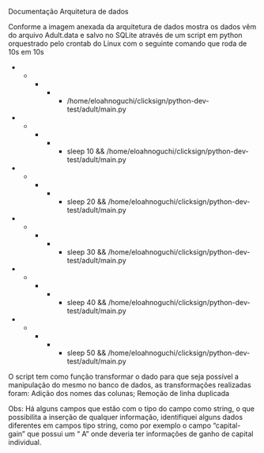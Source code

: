 Documentação Arquitetura de dados 

Conforme a imagem anexada da arquitetura de dados mostra os dados vêm do arquivo Adult.data e salvo no SQLite através de um script em python orquestrado pelo crontab do Linux com o seguinte comando que roda de 10s em 10s 

* * * * * /home/eloahnoguchi/clicksign/python-dev-test/adult/main.py
* * * * * sleep 10  && /home/eloahnoguchi/clicksign/python-dev-test/adult/main.py
* * * * * sleep 20 && /home/eloahnoguchi/clicksign/python-dev-test/adult/main.py
* * * * * sleep 30 && /home/eloahnoguchi/clicksign/python-dev-test/adult/main.py
* * * * * sleep 40 && /home/eloahnoguchi/clicksign/python-dev-test/adult/main.py
* * * * * sleep 50 && /home/eloahnoguchi/clicksign/python-dev-test/adult/main.py


O script tem como função transformar o dado para que seja possível a manipulação do mesmo no banco de dados, as transformações realizadas foram:
Adição dos nomes das colunas;
Remoção de linha duplicada

Obs: Há alguns campos que estão com o tipo do campo como string, o que possibilita a inserção de qualquer informação, identifiquei alguns dados diferentes em campos tipo string, como por exemplo o campo “capital-gain” que possui um “ A” onde deveria ter informações de ganho de capital individual.
